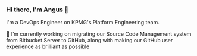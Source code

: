 ### Hi there, I'm Angus 👋

I'm a DevOps Engineer on KPMG's Platform Engineering team.

🔭 I’m currently working on migrating our Source Code Management system from Bitbucket Server to GitHub, along with making our GitHub user experience as brilliant as possible

<!--
**angusjellis/angusjellis** is a ✨ _special_ ✨ repository because its `README.md` (this file) appears on your GitHub profile.

Here are some ideas to get you started:

- 🔭 I’m currently working on ...
- 🌱 I’m currently learning ...
- 👯 I’m looking to collaborate on ...
- 🤔 I’m looking for help with ...
- 💬 Ask me about ...
- 📫 How to reach me: ...
- 😄 Pronouns: ...
- ⚡ Fun fact: ...
-->
